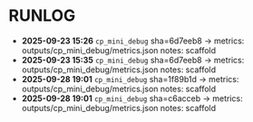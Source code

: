 # RUNLOG

- **2025-09-23 15:26** `cp_mini_debug` sha=6d7eeb8 → metrics: outputs/cp_mini_debug/metrics.json notes: scaffold
- **2025-09-23 15:35** `cp_mini_debug` sha=6d7eeb8 → metrics: outputs/cp_mini_debug/metrics.json notes: scaffold
- **2025-09-28 19:01** `cp_mini_debug` sha=1f89b1d → metrics: outputs/cp_mini_debug/metrics.json notes: scaffold
- **2025-09-28 19:01** `cp_mini_debug` sha=c6acceb → metrics: outputs/cp_mini_debug/metrics.json notes: scaffold
